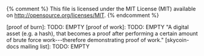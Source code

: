 
{% comment %}
This file is licensed under the MIT License (MIT) available on
http://opensource.org/licenses/MIT.
{% endcomment %}


[coin hour]: /en/developer-guide#term-coin-hour "The unit of measure of the cost of the Skycoin proof of burn. As a rule of thumb 1 coin hour is generated per coin per hour, calculated on a per-second basis (so that 3600 coins may generate 1 coin hour per second)"
[core executable]: /en/download
[core git]: https://github.com/skycoin/skycoin
[dev communities]: /en/development#devcommunities
[distribution addresses]: /en/developer-guide#term-distribution-address "The addresses receiving the initial 100M coins offer in genesis block"
[docs issue]: https://github.com/skycoin/dev/issues
[not a specification]: /en/developer-reference#not-a-specification
[proof of burn]: TODO: EMPTY
[proof of work]: TODO: EMPTY "A digital asset (e.g. a hash), that becomes a proof after performing a certain amount of brute force work---therefore demonstrating proof of work."
[skycoin-docs mailing list]: TODO: EMPTY
